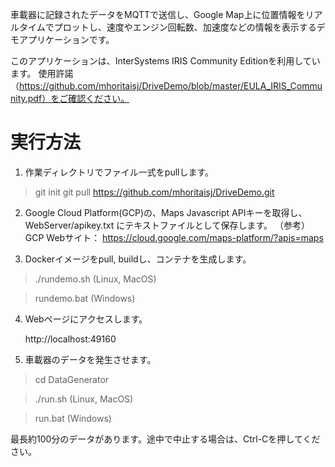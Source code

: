 車載器に記録されたデータをMQTTで送信し、Google Map上に位置情報をリアルタイムでプロットし、速度やエンジン回転数、加速度などの情報を表示するデモアプリケーションです。

このアプリケーションは、InterSystems IRIS Community Editionを利用しています。
使用許諾（https://github.com/mhoritaisj/DriveDemo/blob/master/EULA_IRIS_Community.pdf）をご確認ください。


# 実行方法
1. 作業ディレクトリでファイル一式をpullします。

  > git init
  > git pull https://github.com/mhoritaisj/DriveDemo.git
  
2. Google Cloud Platform(GCP)の、Maps Javascript APIキーを取得し、WebServer/apikey.txt にテキストファイルとして保存します。
    （参考）GCP Webサイト： https://cloud.google.com/maps-platform/?apis=maps 
 
3. Dockerイメージをpull, buildし、コンテナを生成します。

  > ./rundemo.sh (Linux, MacOS)
  
  > rundemo.bat  (Windows)


4. Webページにアクセスします。

   http://localhost:49160
   
5. 車載器のデータを発生させます。

  > cd DataGenerator
  
  > ./run.sh  (Linux, MacOS)
  
  > run.bat  (Windows)
  
  最長約100分のデータがあります。途中で中止する場合は、Ctrl-Cを押してください。
  
